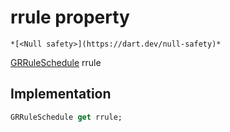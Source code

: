 


# rrule property




    *[<Null safety>](https://dart.dev/null-safety)*




[GRRuleSchedule](../../third_party_yonomi_graphql_schema_schema.docs.schema.gql/GRRuleSchedule-class.md) rrule
  







## Implementation

```dart
GRRuleSchedule get rrule;
```









